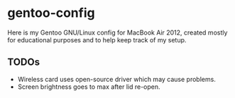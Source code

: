 # gentoo-config
Here is my Gentoo GNU/Linux config for MacBook Air 2012,
created mostly for educational purposes and to help keep track of my setup.

## TODOs
 * Wireless card uses open-source driver which may cause problems.
 * Screen brightness goes to max after lid re-open.
